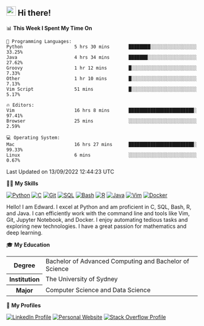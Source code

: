 ## <a href="#"><img src="https://media.giphy.com/media/hvRJCLFzcasrR4ia7z/giphy.gif" width="25px" height="25px"></a> Hi there!

<!--START_SECTION:waka-->
📊 **This Week I Spent My Time On** 

```text
💬 Programming Languages: 
Python                   5 hrs 30 mins       ████████░░░░░░░░░░░░░░░░░   33.25% 
Java                     4 hrs 34 mins       ███████░░░░░░░░░░░░░░░░░░   27.62% 
Groovy                   1 hr 12 mins        █░░░░░░░░░░░░░░░░░░░░░░░░   7.33% 
Other                    1 hr 10 mins        █░░░░░░░░░░░░░░░░░░░░░░░░   7.13% 
Vim Script               51 mins             █░░░░░░░░░░░░░░░░░░░░░░░░   5.17%

🔥 Editors: 
Vim                      16 hrs 8 mins       ████████████████████████░   97.41% 
Browser                  25 mins             ░░░░░░░░░░░░░░░░░░░░░░░░░   2.59%

💻 Operating System: 
Mac                      16 hrs 27 mins      ████████████████████████░   99.33% 
Linux                    6 mins              ░░░░░░░░░░░░░░░░░░░░░░░░░   0.67%

```


 Last Updated on 13/09/2022 12:44:23 UTC
<!--END_SECTION:waka-->

💪🏻 **My Skills**

[![Python](https://img.shields.io/badge/-Python-yellow?style=flat-square&logo=Python)](#)
[![C     ](https://img.shields.io/badge/-C-blue?style=flat-square&logo=C)](#)
[![Git   ](https://img.shields.io/badge/-Git-grey?style=flat-square&logo=Git)](#)
[![SQL   ](https://img.shields.io/badge/-SQL-grey?style=flat-square&logo=SQLite)](#)
[![Bash  ](https://img.shields.io/badge/-Bash-grey?style=flat-square&logo=GNU-Bash)](#)
[![R     ](https://img.shields.io/badge/-R-grey?style=flat-square&logo=R)](#)
[![Java  ](https://img.shields.io/badge/-Java-grey?style=flat-square&logo=OpenJDK)](#)
[![Vim   ](https://img.shields.io/badge/-Vim-grey?style=flat-square&logo=Vim)](#)
[![Docker](https://img.shields.io/badge/-Docker-grey?style=flat-square&logo=Docker)](#)

Hello! I am Edward. I excel at Python and am proficient in C, SQL, Bash, R, and
Java. I can efficiently work with the command line and tools like Vim, Git,
Jupyter Notebook, and Docker. I enjoy automating tedious tasks and exploring new
technologies. I have a great passion for mathematics and deep learning.

🎓 **My Education**

<table>
<tr>
    <th>Degree</th>
    <td>Bachelor of Advanced Computing and Bachelor of Science</td>
</tr>
<tr>
    <th>Institution</th>
    <td>The University of Sydney</td>
</tr>
<tr>
    <th>Major</th>
    <td>Computer Science and Data Science</td>
</tr>
</table>

🔗 **My Profiles**

[![LinkedIn Profile](https://img.shields.io/badge/-LinkedIn-blue?style=social&logo=LinkedIn)](https://www.linkedin.com/in/ziao-ji)
[![Personal Website](https://img.shields.io/badge/-Personal%20Website-blue?style=social&logo=Bootstrap)](https://jiziao.works)
[![Stack Overflow Profile](https://img.shields.io/badge/-Stack%20Overflow-blue?style=social&logo=StackOverflow)](https://stackoverflow.com/users/11658924/spearandshield)
